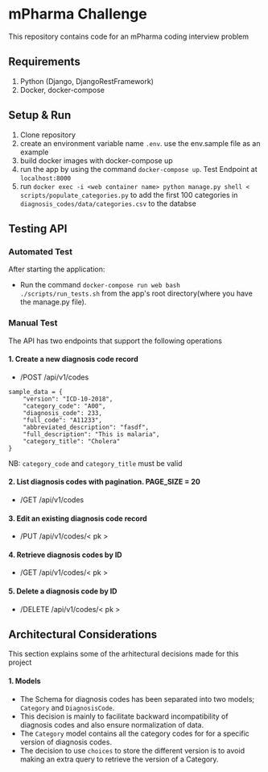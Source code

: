 # mPharma Challenge 
This repository contains code for an mPharma coding interview problem

## Requirements
1. Python (Django, DjangoRestFramework)
3. Docker, docker-compose

## Setup & Run
1. Clone repository
2. create an environment variable name `.env`. use the env.sample file as an example
3. build docker images with docker-compose up
4. run the app by using the command `docker-compose up`. Test Endpoint at `localhost:8000`
5. run `docker exec -i <web container name> python manage.py shell < scripts/populate_categories.py` to add the first 100 categories in `diagnosis_codes/data/categories.csv` to the databse

## Testing API
### Automated Test
After starting the application:
- Run the command `docker-compose run web bash ./scripts/run_tests.sh` from the app's root directory(where you have the manage.py file).

### Manual Test
The API has two endpoints that support the following operations
#### 1. Create a new diagnosis code record
- /POST  /api/v1/codes

```
sample_data = {
    "version": "ICD-10-2018",
    "category_code": "A00",
    "diagnosis_code": 233,
    "full_code": "A11233",
    "abbreviated_description": "fasdf",
    "full_description": "This is malaria",
    "category_title": "Cholera"
}
```

NB: `category_code` and `category_title` must be valid

#### 2. List diagnosis codes with pagination. PAGE_SIZE = 20
- /GET  /api/v1/codes


#### 3. Edit an existing diagnosis code record
- /PUT  /api/v1/codes/< pk >


#### 4. Retrieve diagnosis codes by ID
- /GET  /api/v1/codes/< pk >


#### 5. Delete a diagnosis code by ID
- /DELETE  /api/v1/codes/< pk >



## Architectural Considerations
This section explains some of the arhitectural decisions made for this project
#### 1. Models
- The Schema for diagnosis codes has been separated into two models; `Category` and `DiagnosisCode`. 
- This decision is mainly to facilitate backward incompatibility of diagnosis codes and also ensure normalization of data.
- The `Category` model contains all the category codes for for a specific version of diagnosis codes. 
- The decision to use `choices` to store the different version is to avoid making an extra query to retrieve the version of a 
Category.

